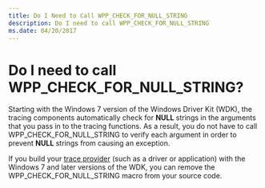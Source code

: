 ```yaml
---
title: Do I Need to Call WPP_CHECK_FOR_NULL_STRING
description: Do I need to call WPP_CHECK_FOR_NULL_STRING
ms.date: 04/20/2017
---
```


# Do I need to call WPP\_CHECK\_FOR\_NULL\_STRING?


Starting with the Windows 7 version of the Windows Driver Kit (WDK), the tracing components automatically check for **NULL** strings in the arguments that you pass in to the tracing functions. As a result, you do not have to call WPP\_CHECK\_FOR\_NULL\_STRING to verify each argument in order to prevent **NULL** strings from causing an exception.

If you build your [trace provider](trace-provider.md) (such as a driver or application) with the Windows 7 and later versions of the WDK, you can remove the WPP\_CHECK\_FOR\_NULL\_STRING macro from your source code.


